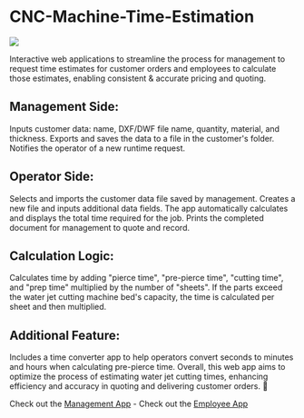 # CNC-Machine-Time-Estimation

<a href="#"><img src="https://github.com/user-attachments/assets/aee8878c-45f1-42ac-b699-2e5f9f6d12dc" /></a>

Interactive web applications to streamline the process for management to request time estimates for customer orders and employees to calculate those estimates, enabling consistent &amp; accurate pricing and quoting.

## Management Side:
Inputs customer data: name, DXF/DWF file name, quantity, material, and thickness.
Exports and saves the data to a file in the customer's folder.
Notifies the operator of a new runtime request.

## Operator Side:
Selects and imports the customer data file saved by management.
Creates a new file and inputs additional data fields.
The app automatically calculates and displays the total time required for the job.
Prints the completed document for management to quote and record.

## Calculation Logic:
Calculates time by adding "pierce time", "pre-pierce time", "cutting time", and "prep time" multiplied by the number of "sheets".
If the parts exceed the water jet cutting machine bed's capacity, the time is calculated per sheet and then multiplied.

## Additional Feature:
Includes a time converter app to help operators convert seconds to minutes and hours when calculating pre-pierce time.
Overall, this web app aims to optimize the process of estimating water jet cutting times, enhancing efficiency and accuracy in quoting and delivering customer orders. 🚀

Check out the [Management App](Management%20App.html) -
Check out the [Employee App](Employee%20App.html)
